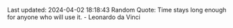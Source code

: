 Last updated: 2024-04-02 18:18:43
Random Quote: Time stays long enough for anyone who will use it. - Leonardo da Vinci